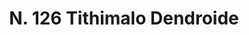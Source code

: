 ---
title: "N. 126 Tithimalo Dendroide"
permalink: "/edition/plant126/"
plant-name: "N. 126"
plant-number: "126"
plant-xml: "/assets/xml/plant126.xml"
plant-img1: "/assets/img/plant126_verso.jpg"
plant-img2: "/assets/img/plant126.jpg"
plant-title: "N. 126 Tithimalo Dendroide"
plant-wfo-link: ""
plant-kew-link: ""
plant-taxon-content: ""
layout: single-xml
---